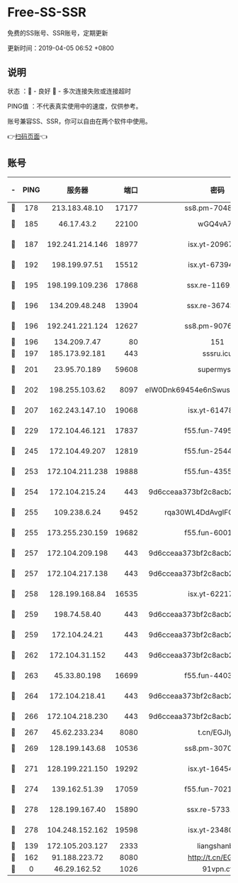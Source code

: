 # Free-SS-SSR

免费的SS账号、SSR账号，定期更新

更新时间：2019-04-05 06:52 +0800

## 说明

状态     ：🙂 - 良好 🙁 - 多次连接失败或连接超时

PING值   ：不代表真实使用中的速度，仅供参考。

账号兼容SS、SSR，你可以自由在两个软件中使用。

👉[扫码页面](https://liesauer.github.io/Free-SS-SSR/)👈

## 账号

|-|PING|服务器|端口|密码|加密方式|区域|
|:----:|:----:|:-----:|-----:|:----:|:----:|:----:|
|🙂|178|213.183.48.10|17177|ss8.pm-70485550|rc4-md5|RU|
|🙂|185|46.17.43.2|22100|wGQ4vA7D|aes-256-gcm|RU|
|🙂|187|192.241.214.146|18977|isx.yt-20967383|aes-256-cfb|US|
|🙂|192|198.199.97.51|15512|isx.yt-67394255|aes-256-cfb|US|
|🙂|195|198.199.109.236|17868|ssx.re-11691395|aes-256-cfb|US|
|🙂|196|134.209.48.248|13904|ssx.re-36743043|aes-256-cfb|US|
|🙂|196|192.241.221.124|12627|ss8.pm-90761308|aes-256-cfb|US|
|🙂|196|134.209.7.47|80|151|chacha20|US|
|🙂|197|185.173.92.181|443|sssru.icu|rc4-md5|RU|
|🙂|201|23.95.70.189|59608|supermyssr|chacha20-ietf|US|
|🙂|202|198.255.103.62|8097|eIW0Dnk69454e6nSwuspv9DmS201tQ0D|aes-256-cfb|US|
|🙂|207|162.243.147.10|19068|isx.yt-61478887|aes-256-cfb|US|
|🙂|229|172.104.46.121|17837|f55.fun-74959561|aes-256-cfb|SG|
|🙂|245|172.104.49.207|12819|f55.fun-25442615|aes-256-cfb|SG|
|🙂|253|172.104.211.238|19888|f55.fun-43554596|aes-256-cfb|US|
|🙂|254|172.104.215.24|443|9d6cceaa373bf2c8acb22e60b6a58be6|aes-256-cfb|US|
|🙂|255|109.238.6.24|9452|rqa30WL4DdAvgIFG6Fs3znzTa|aes-256-cfb|FR|
|🙂|255|173.255.230.159|19682|f55.fun-60016732|aes-256-cfb|US|
|🙂|257|172.104.209.198|443|9d6cceaa373bf2c8acb22e60b6a58be6|aes-256-cfb|US|
|🙂|257|172.104.217.138|443|9d6cceaa373bf2c8acb22e60b6a58be6|aes-256-cfb|US|
|🙂|258|128.199.168.84|16535|isx.yt-62217895|aes-256-cfb|SG|
|🙂|259|198.74.58.40|443|9d6cceaa373bf2c8acb22e60b6a58be6|aes-256-cfb|US|
|🙂|259|172.104.24.21|443|9d6cceaa373bf2c8acb22e60b6a58be6|aes-256-cfb|US|
|🙂|262|172.104.31.152|443|9d6cceaa373bf2c8acb22e60b6a58be6|aes-256-cfb|US|
|🙂|263|45.33.80.198|16699|f55.fun-44032536|aes-256-cfb|US|
|🙂|264|172.104.218.41|443|9d6cceaa373bf2c8acb22e60b6a58be6|aes-256-cfb|US|
|🙂|266|172.104.218.230|443|9d6cceaa373bf2c8acb22e60b6a58be6|aes-256-cfb|US|
|🙂|267|45.62.233.234|8080|t.cn/EGJIyrl|rc4-md5|CA|
|🙂|269|128.199.143.68|10536|ss8.pm-30707550|aes-256-cfb|SG|
|🙂|271|128.199.221.150|19292|isx.yt-16454453|aes-256-cfb|SG|
|🙂|274|139.162.51.39|17059|f55.fun-70212251|aes-256-cfb|SG|
|🙂|278|128.199.167.40|15890|ssx.re-57331403|aes-256-cfb|SG|
|🙂|278|104.248.152.162|19598|isx.yt-23480328|aes-256-cfb|SG|
|🙂|139|172.105.203.127|2333|liangshanbo|chacha20|JP|
|🙂|162|91.188.223.72|8080|http://t.cn/EGJIyrl|rc4-md5|RU|
|🙁|0|46.29.162.52|1026|91vpn.cf|rc4-md5|RU|
